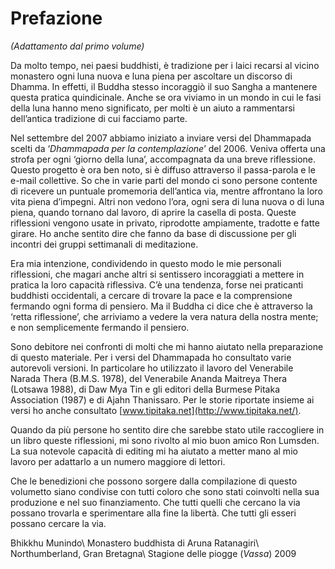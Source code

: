 Prefazione
==========

*(Adattamento dal primo volume)*

Da molto tempo, nei paesi buddhisti, è tradizione per i laici recarsi al
vicino monastero ogni luna nuova e luna piena per ascoltare un discorso
di Dhamma. In effetti, il Buddha stesso incoraggiò il suo Sangha a
mantenere questa pratica quindicinale. Anche se ora viviamo in un mondo
in cui le fasi della luna hanno meno significato, per molti è un aiuto a
rammentarsi dell’antica tradizione di cui facciamo parte.

Nel settembre del 2007 abbiamo iniziato a inviare versi del Dhammapada
scelti da ‘*Dhammapada per la contemplazione*’ del 2006. Veniva offerta
una strofa per ogni ‘giorno della luna’, accompagnata da una breve
riflessione. Questo progetto è ora ben noto, si è diffuso attraverso il
passa-parola e le e-mail collettive. So che in varie parti del mondo ci
sono persone contente di ricevere un puntuale promemoria dell’antica
via, mentre affrontano la loro vita piena d’impegni. Altri non vedono
l’ora, ogni sera di luna nuova o di luna piena, quando tornano dal
lavoro, di aprire la casella di posta. Queste riflessioni vengono usate
in privato, riprodotte ampiamente, tradotte e fatte girare. Ho anche
sentito dire che fanno da base di discussione per gli incontri dei
gruppi settimanali di meditazione.

Era mia intenzione, condividendo in questo modo le mie personali
riflessioni, che magari anche altri si sentissero incoraggiati a mettere
in pratica la loro capacità riflessiva. C’è una tendenza, forse nei
praticanti buddhisti occidentali, a cercare di trovare la pace e la
comprensione fermando ogni forma di pensiero. Ma il Buddha ci dice che è
attraverso la ‘retta riflessione’, che arriviamo a vedere la vera natura
della nostra mente; e non semplicemente fermando il pensiero.

Sono debitore nei confronti di molti che mi hanno aiutato nella
preparazione di questo materiale. Per i versi del Dhammapada ho
consultato varie autorevoli versioni. In particolare ho utilizzato il
lavoro del Venerabile Narada Thera (B.M.S. 1978), del Venerabile Ananda
Maitreya Thera (Lotsawa 1988), di Daw Mya Tin e gli editori della
Burmese Pitaka Association (1987) e di Ajahn Thanissaro. Per le storie
riportate insieme ai versi ho anche consultato
[www.tipitaka.net](http://www.tipitaka.net/).

Quando da più persone ho sentito dire che sarebbe stato utile
raccogliere in un libro queste riflessioni, mi sono rivolto al mio buon
amico Ron Lumsden. La sua notevole capacità di editing mi ha aiutato a
metter mano al mio lavoro per adattarlo a un numero maggiore di lettori.

Che le benedizioni che possono sorgere dalla compilazione di questo
volumetto siano condivise con tutti coloro che sono stati coinvolti
nella sua produzione e nel suo finanziamento. Che tutti quelli che
cercano la via possano trovarla e sperimentare alla fine la libertà. Che
tutti gli esseri possano cercare la via.

Bhikkhu Munindo\\
Monastero buddhista di Aruna Ratanagiri\\
Northumberland, Gran Bretagna\\
Stagione delle piogge (*Vassa*) 2009
